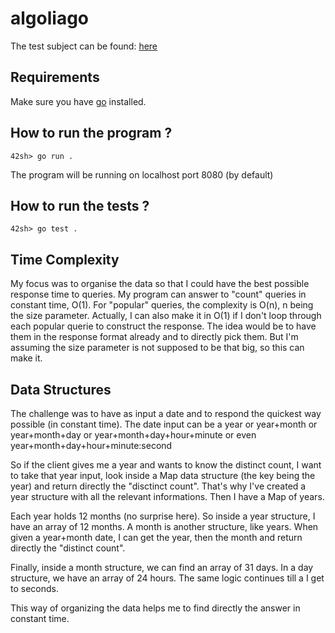 # algoliago
The test subject can be found: [here](https://gist.github.com/sfriquet/55b18848d6d58b8185bbada81c620c4a)

## Requirements

Make sure you have [go](https://golang.org/doc/install) installed.

## How to run the program ?

```
42sh> go run .
```
The program will be running on localhost port 8080 (by default)

## How to run the tests ?

```
42sh> go test .
```

## Time Complexity

My focus was to organise the data so that I could have the best possible response time to queries.
My program can answer to "count" queries in constant time, O(1). For "popular" queries, the complexity
is O(n), n being the size parameter. Actually, I can also make it in O(1) if I don't loop through each
popular querie to construct the response. The idea would be to have them in the response format already and to directly
pick them. But I'm assuming the size parameter is not supposed to be that big, so this can make it.

## Data Structures

The challenge was to have as input a date and to respond the quickest way possible (in constant time). The date input can be a year or year+month or
year+month+day or year+month+day+hour+minute or even year+month+day+hour+minute:second

So if the client gives me a year and wants to know the distinct count,
I want to take that year input, look inside a Map data structure (the key
being the year) and return directly the "disctinct count". That's why
I've created a year structure with all the relevant informations. Then I have a Map of years.

Each year holds 12 months (no surprise here). So inside a year structure,
I have an array of 12 months. A month is another structure, like years. When given a year+month date, I can get the year, then the month and return directly the "distinct count".

Finally, inside a month structure, we can find an array of 31 days. In a day structure, we have an array of 24 hours. The same logic continues till a I get to seconds.

This way of organizing the data helps me to find directly the answer in constant time.